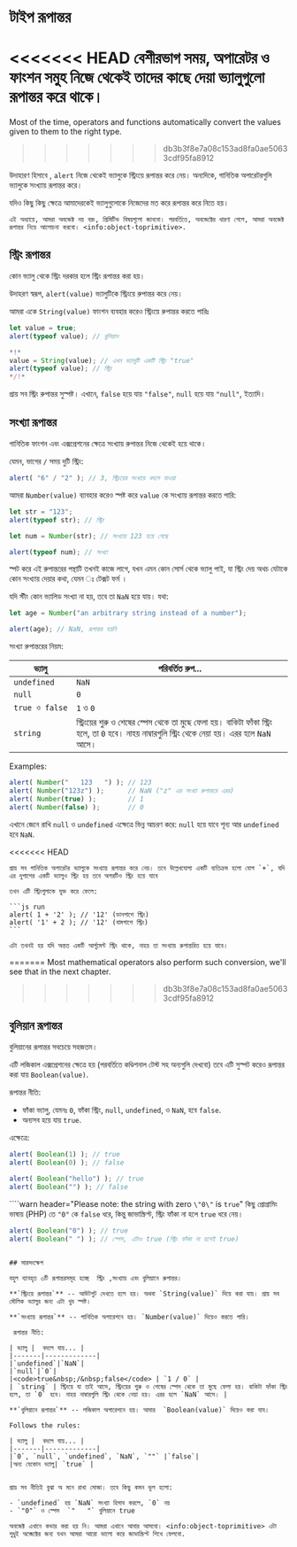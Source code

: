 # টাইপ রূপান্তর

<<<<<<< HEAD
বেশীরভাগ সময়, অপারেটর ও ফাংশন সমুহ নিজে থেকেই তাদের কাছে দেয়া ভ্যালুগুলো রূপান্তর করে থাকে। 
=======
Most of the time, operators and functions automatically convert the values given to them to the right type.
>>>>>>> db3b3f8e7a08c153ad8fa0ae50633cdf95fa8912

উদাহারণ হিসাবে , `alert` নিজে থেকেই ভ্যালুকে স্ট্রিংয়ে রূপান্তর করে নেয়। অন্যদিকে, গানিতিক অপারেটরগুলি ভ্যালুকে সংখ্যায় রূপান্তর করে। 

যদিও কিছু কিছু ক্ষেত্রে আমাদেরকেই ভ্যালুগুলোকে নিজেদের মত করে রূপান্তর করে নিতে হয়। 

```smart header="এখনো অবজেক্টসমূহ নিয়ে আলোচনা হয় নি"
এই অধ্যায়ে, আমরা অবজেক্ট নয় বরং, প্রিমিটিভ বিষয়গূলো জানবো। পরবর্তিতে, অবজেক্টের ধারণা পেলে, আমরা অবজেক্ট রূপান্তর নিয়ে আলোচনা করবো। <info:object-toprimitive>.
```

## স্ট্রিং রূপান্তর 

কোন ভ্যালু থেকে স্ট্রিং দরকার হলে স্ট্রিং রূপান্তর করা হয়। 

উদাহরণ স্বরূপ, `alert(value)` ভ্যালুটিকে স্ট্রিংয়ে রুপান্তর করে নেয়।

আমরা একে `String(value)` ফাংশন ব্যবহার করেও স্ট্রিংয়ে রুপান্তর করতে পারিঃ

```js run
let value = true;
alert(typeof value); // বুলিয়ান

*!*
value = String(value); // এখন ভ্যালুটি একটি স্ট্রিং "true"
alert(typeof value); // স্ট্রিং
*/!*
```

প্রায় সব স্ট্রিং রুপান্তর সুস্পষ্ট। এখানে, `false` হয়ে যায় `"false"`, `null` হয়ে যায় `"null"`, ইত্যাদি।

## সংখ্যা রূপান্তর 

গানিতিক ফাংশন এবং এক্সপ্রেশনের ক্ষেত্রে সংখ্যায় রুপান্তর  নিজে থেকেই হয়ে থাকে।

যেমন, ভাগের `/` সময় দুটি স্ট্রিং:

```js run
alert( "6" / "2" ); // 3, স্ট্রিংয়ের সংখ্যায় বদলে যাওয়া
```

আমরা `Number(value)` ব্যাবহার করেও স্পষ্ট করে `value` কে সংখ্যায় রূপান্তর করতে পারি:

```js run
let str = "123";
alert(typeof str); // স্ট্রিং

let num = Number(str); // সংখ্যায় 123 হয়ে গেছে

alert(typeof num); // সংখ্যা
```

স্পট করে এই রুপান্তরের পন্থাটি তখনই কাজে লাগে, যখন এমন কোন সোর্স থেকে ভ্যালু পাই, যা স্ট্রিং দেয় অথচ যেটাকে কোন সংখ্যায় দেয়ার কথা, যেমন ঃ টেক্সট ফর্ম ।

যদি স্টীং কোন ভ্যালিড সংখ্যা না হয়, তবে তা `NaN` হয়ে যায়। যথা:

```js run
let age = Number("an arbitrary string instead of a number");

alert(age); // NaN, রূপান্তর হয়নি
```

সংখ্যা রুপান্তরের নিয়ম:

| ভ্যালু | পরিবর্তিত রুপ... |
|-------|-------------|
|`undefined`|`NaN`|
|`null`|`0`|
|<code>true&nbsp;ও&nbsp;false</code> | `1` ও `0` |
| `string` | স্ট্রিংয়ের শুরু ও শেষের স্পেস থেকে তা মুছে ফেলা হয়। বাকিটা ফাঁকা স্ট্রিং হলে, তা `0` হবে। নাহয় নাম্বারগুলি স্ট্রিং থেকে নেয়া হয়। এরর হলে `NaN` আসে। |

Examples:

```js run
alert( Number("   123   ") ); // 123
alert( Number("123z") );      // NaN ("z" এর সংখ্যা রুপান্তরে এরর)
alert( Number(true) );        // 1
alert( Number(false) );       // 0
```

এখানে জেনে রাখি `null` ও `undefined` এক্ষেত্রে ভিন্ন আচরণ করে: `null` হয়ে যাবে শূন্য আর `undefined` হবে `NaN`.

<<<<<<< HEAD
````smart header="যোগ '+' স্ট্রিংসমূহকে একীভুত করে"
প্রায় সব গানিতিক অপারেটর ভ্যালুকে সংখ্যায় রূপান্তর করে নেয়। তবে উল্লেখযোগ্য একটি ব্যতিক্রম হলো যোগ `+`, যদি এর দুপাশের একটি ভ্যালুও স্ট্রিং হয় তবে অপরটিও স্ট্রিং হয়ে যাবে

তখন এটি স্ট্রিংগুলাকে যুক্ত করে ফেলে:

```js run
alert( 1 + '2' ); // '12' (ডানপাশে স্ট্রিং)
alert( '1' + 2 ); // '12' (বামপাশে স্ট্রিং)
```

এটা তখনই হয় যদি অন্তত একটি আর্গুমেন্ট স্ট্রিং থাকে, নাহয় তা সংখ্যায় রুপান্তরিত হয়ে যাবে।
````
=======
Most mathematical operators also perform such conversion, we'll see that in the next chapter.
>>>>>>> db3b3f8e7a08c153ad8fa0ae50633cdf95fa8912

## বুলিয়ান রূপান্তর

বুলিয়ানের রূপান্তর সবচেয়ে সহজতম।

এটি লজিকাল এক্সপ্রেশনের ক্ষেত্রে হয় (পরবর্তিতে কণ্ডিশনাল টেস্ট সহ অন্যগুলি দেখবো) তবে এটি সুস্পট করেও রূপান্তর করা যায় `Boolean(value)`.

রূপান্তর নীতি:

- ফাঁকা ভ্যালু, যেমনঃ `0`, ফাঁকা স্ট্রিং, `null`, `undefined`, ও `NaN`, হবে `false`.
- অন্যসব হয়ে যায় `true`.

এক্ষেত্রে:

```js run
alert( Boolean(1) ); // true
alert( Boolean(0) ); // false

alert( Boolean("hello") ); // true
alert( Boolean("") ); // false
```

````warn header="Please note: the string with zero `\"0\"` is `true`"
কিছু প্রোগ্রামিং ভাষায় (PHP) তে `"0"` কে `false` ধরে, কিন্তু জাভাস্ক্রিপ্ট, স্ট্রিং ফাঁকা না হলে `true` ধরে নেয়।

```js run
alert( Boolean("0") ); // true
alert( Boolean(" ") ); // স্পেস, এটাও true (স্ট্রিং ফাঁকা না হলেই true)
```
````

## সারসংক্ষেপ

বহুল ব্যাবহৃত ৩টি রূপান্তরসমূহ হচ্ছে  স্ট্রিং ,সংখ্যায় এবং বুলিয়ানে রুপান্তর।

**`স্ট্রিংয়ে রূপান্তর`** -- আউটপুট দেখতে হলে হয়। অথবা `String(value)` দিয়ে করা যায়। প্রায় সব মৌলিক ভ্যালুর জন্য এটা খুব স্পষ্ট।

**`সংখ্যায় রূপান্তর`** -- গানিতিক অপারেশনে হয়। `Number(value)` দিয়েও করতে পারি।

 রূপান্তর নীতি:

| ভ্যালু |  বদলে যায়... |
|-------|-------------|
|`undefined`|`NaN`|
|`null`|`0`|
|<code>true&nbsp;/&nbsp;false</code> | `1 / 0` |
| `string` | স্ট্রিংয়ে যা তাই আসে, স্ট্রিংয়ের শুরু ও শেষের স্পেস থেকে তা মুছে ফেলা হয়। বাকিটা ফাঁকা স্ট্রিং হলে, তা `0` হবে। নাহয় নাম্বারগুলি স্ট্রিং থেকে নেয়া হয়। এরর হলে `NaN` আসে। |

**`বুলিয়ানে রূপান্তর`** -- লজিকাল অপারেশনে হয়। আবার  `Boolean(value)` দিয়েও করা যায।

Follows the rules:

| ভ্যালু |  বদলে যায়... |
|-------|-------------|
|`0`, `null`, `undefined`, `NaN`, `""` |`false`|
|অন্য যেকোন ভ্যালু| `true` |


প্রায় সব নীতিই বুঝা অ মনে রাখা সোজা। তবে কিছু কমন ভুল হলো:

- `undefined` হয় `NaN` সংখ্যা হিসাব করলে, `0` নয়
- `"0"` ও স্পেস  `"   "` বুলিয়ানে true

অবজেক্ট এখানে কভার করা হয় নি। আমরা এখানে আবার আসবো। <info:object-toprimitive> এটা শুধুই অব্জেক্টের জন্য যখন আমরা আরো ভালো করে জাভাস্ক্রিপ্ট শিখে ফেলবো.
